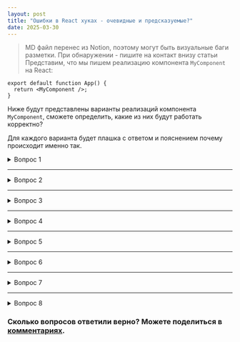 ```yaml
---
layout: post
title: "Ошибки в React хуках - очевидные и предсказуемые?"
date: 2025-03-30
---
```


> MD файл перенес из Notion, поэтому могут быть визуальные баги разметки. При обнаружении - пишите на контакт внизу статьи
Представим, что мы пишем реализацию компонента `MyComponent` на React:


    export default function App() {
      return <MyComponent />;
    } 

Ниже будут представлены варианты реализаций компонента `MyComponent`, сможете определить, какие из них будут работать корректно?

Для каждого варианта будет плашка с ответом и пояснением почему происходит именно так.

<details>
<summary> Вопрос 1</summary>

  const MyComponent = () => {
    const [count, setCount] = useState(0);

    return (
      <>
        <h1>State Counter: {count}</h1>
        <button onClick={() => setCount(prevCount => prevCount++)}>Increment State</button>
      </>
    );
  }

<details > 
<summary> Ответ</summary>

**Компонент работает неправильно**
> Оператор **prevCount++** сначала возвращает текущее значение **prevCount**, а затем увеличивает его на единицу. 
> 
> В результате обновление состояния происходит с текущим значением, а не с увеличенным. То есть состояние не изменяется.
</details>
</details>


<hr>

<details> 
<summary> Вопрос 2 </summary>


  const MyComponent = () => {
    const refValue = useRef(0);

    return (
      <>
        <h1>State Counter: {refValue.current}</h1>
        <button onClick={() => (refValue.current = refValue.current + 1)}>
          Increment Ref
        </button>
      </>
    );
  };


<details > 
<summary> Ответ</summary>

**Компонент работает неправильно**
> Хук **useRef** создаёт объект, который сохраняется между рендерами, но изменение свойства **current** (**refValue.current**) не вызывает перерисовку компонента.
> 
> Когда пользователь нажимает кнопку, значение **refValue.current** обновляется, но React не перерисовывает компонент, поэтому пользователь продолжает видеть старое значение.
</details>
</details>


<hr>

<details> 
<summary> Вопрос 3</summary>


  const MyComponent = () => {
    let count = 0;
    return (
      <>
        <h1>State Counter: {count}</h1>
        <button onClick={() => count++}>Increment</button>
      </>
    );
  }



<details > 
<summary> Ответ</summary>

**Компонент работает неправильно**
> Значение переменной **count** обновляется внутри обработчика кнопки, но это изменение происходит локально в памяти, и компонент ничего об этом "не знает".
>
> Изменение значения локальной переменной не триггерит повторного рендеринга компонента, потому что React отслеживает изменения только через состояние.
</details>
</details> 

<hr>


<details > 
<summary> Вопрос 4</summary>


  const MyComponent = () => {
    const [count, setCount] = useState(0);
    const [coefficient, setCoefficient] = useState(0);

    const increaseByCoefficient = () => {
      setCoefficient(coefficient + 1);
      setCount(count + coefficient);
    };

    return (
      <>
        <h1>State Counter: {count}</h1>
        <button onClick={increaseByCoefficient}>Add multiplier </button>
      </>
    );
  }


<details > 
<summary> Ответ</summary>

**Компонент работает неправильно**
> Обновление стейта происходит асинхронно.
>
> Коэффициент в переменной **coefficient** еще не обновился, а уже используется для увеличения **count**, что приводит к увеличению счетчика на предыдущее значение коэффициента.
</details>
</details> 

<hr>

<details>
<summary> Вопрос 5</summary>


  const MyComponent = () => {
    const [count, setCount] = useState(0);
    const valueRef = useRef(0);

    useEffect(() => {
      valueRef.current = count;
    }, [count]);


    return (
      <>
        <h1>State Counter: {valueRef.current}</h1>
        <button onClick={() => setCount(valueRef.current + 1)}>Increment Count</button>
      </>
    );
  }


<details>
<summary> Ответ</summary>

**Компонент работает недетерминированно**
> Несмотря на то, что **count**/**setCount** приведут к ререндеру, в компоненте отображается значение из **valueRef.current**, которое может быть несогласованным, относительно текущего состояния **count**.
>
> Хотя **useEffect** синхронизирует **valueRef.current** с **count**, асинхронный характер обновлений состояния означает, что могут возникнуть  случаи, когда **valueRef.current** и **count** отличаются, что приводит к неожиданному поведению.
</details>
</details>


<hr>

<details>
<summary> Вопрос 6</summary>


  type State = { count: number; step: number };
  type Action =
    | { type: "increment" }
    | { type: "setStep"; payload: number }
    | { type: "reset" };

  const counterReducer = (state: State, action: Action): State => {
    switch (action.type) {
      case "increment":
        return { ...state, count: state.count + state.step };
      case "setStep":
        return { ...state, step: action.payload };
      case "reset":
        return { count: 0, step: 1 };
      default:
        throw new Error("Unknown action type");
    }
  };

  export const MyComponent = () => {
    const [state, dispatch] = useReducer(counterReducer, { count: 0, step: 1 });

    return (
      <div>
        <h1>State Counter: {state.count}</h1>
        <button onClick={() => dispatch({ type: "increment" })}>Increment</button>
      </div>
    );
  };



<details>
<summary> Ответ</summary>

**Компонент работает верно**

> Несмотря на использование **useReducer** в качестве хука для отслеживания состояния - компонент работает корректно.
</details>
</details>

<hr>

<details>
<summary> Вопрос 7</summary>


  const MyComponent : FC<{count: number}>= (count)  => {
    return (
      <div>
        <h1>State Counter: {count}</h1>
      </div>
    );
  };

<details>
<summary> Ответ</summary>

**Компонент работает неправильно**

| Если вы используете линтеры или typechecker'ы - такой код даже не соберется. Ошибка формальная, но при этом малозаметная.

> Причина в том, что **props** передается как параметр функции без деструктуризации, а это не соответствует ожидаемому типу для React-компонентов.
>
> Вместо **(count) => {...}** надо **({ count }) => { ... }**
</details>
</details>

<hr>

<details>
<summary> Вопрос 8</summary>


  const MyComponent = () => {
    const [count, setCount] = useState(0);

    const increment = useCallback(() => {
      setCount(count + 1); 
    }, []); 

    return (
      <div>
        <h1>State Counter: {count}</h1>
        <button onClick={increment}>Increment</button>
      </div>
    );
  }

<details>
<summary> Ответ</summary>

**Компонент работает неправильно**

> Callback используется с пустым массивом зависимостей **[]**. Это означает, что функция увеличения запоминается один раз и никогда не обновляется в течение жизненного цикла компонента.
>
> Поскольку значение `**count** используется для задания значения внутри функции - то ее мемоизированное значение всегда ссылается на начальное значение **count**, т.е. **(0 + 1)** и не учитывает последующие обновления состояния.
</details>
</details>



### Сколько вопросов ответили верно? Можете поделиться в [комментариях](https://t.me/reboot_repeatedly/104).
